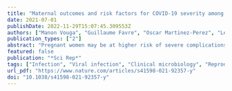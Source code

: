 ```yaml
---
title: "Maternal outcomes and risk factors for COVID-19 severity among pregnant women"
date: 2021-07-01
publishDate: 2022-11-29T15:07:45.309553Z
authors: ["Manon Vouga", "Guillaume Favre", "Oscar Martinez-Perez", "Leo Pomar", "Laura Forcen Acebal", "Alejandra Abascal-Saiz", "Maria Rosa Vila Hernandez", "Najeh Hcini", "Véronique Lambert", "Gabriel Carles", "Joanna Sichitiu", "Laurent Salomon", "Julien Stirnemann", "Yves Ville", "Begoña Martinez de Tejada", "Anna Goncé", "Ameth Hawkins-Villarreal", "Karen Castillo", "Eduard Gratacos Solsona", "Lucas Trigo", "Brian Cleary", "Michael Geary", "Helena Bartels", "Feras Al-Kharouf", "Fergal Malone", "Mary Higgins", "Niamh Keating", "Susan Knowles", "Christophe Poncelet", "Carolina Carvalho Ribeiro-do-Valle", "Fernanda Surita", "Amanda Dantas-Silva", "Carolina Borrelli", "Adriana Gomes Luz", "Javiera Fuenzalida", "Jorge Carvajal", "Manuel Guerra Canales", "Olivia Hernandez", "Olga Grechukhina", "Albert I. Ko", "Uma Reddy", "Rita Figueiredo", "Marina Moucho", "Pedro Viana Pinto", "Carmen De Luca", "Marco De Santis", "Diogo Ayres de Campos", "Inês Martins", "Charles Garabedian", "Damien Subtil", "Betania Bohrer", "Maria Lucia Da Rocha Oppermann", "Maria Celeste Osorio Wender", "Lavinia Schuler-Faccini", "Maria Teresa Vieira Sanseverino", "Camila Giugliani", "Luciana Friedrich", "Mariana Horn Scherer", "Nicolas Mottet", "Guillaume Ducarme", "Helene Pelerin", "Chloe Moreau", "Bénédicte Breton", "Thibaud Quibel", "Patrick Rozenberg", "Eric Giannoni", "Cristina Granado", "Cécile Monod", "Doris Mueller", "Irene Hoesli", "Dirk Bassler", "Sandra Heldstab", "Nicole Ochsenbein Kölble", "Loïc Sentilhes", "Melissa Charvet", "Jan Deprest", "Jute Richter", "Lennart Van der Veeken", "Béatrice Eggel-Hort", "Gaetan Plantefeve", "Mohamed Derouich", "Albaro José Nieto Calvache", "Maria Camila Lopez-Giron", "Juan Manuel Burgos-Luna", "Maria Fernanda Escobar-Vidarte", "Kurt Hecher", "Ann-Christin Tallarek", "Eran Hadar", "Karina Krajden Haratz", "Uri Amikam", "Gustavo Malinger", "Ron Maymon", "Yariv Yogev", "Leonhard Schäffer", "Arnaud Toussaint", "Marie-Claude Rossier", "Renato Augusto Moreira De Sa", "Claudia Grawe", "Karoline Aebi-Popp", "Anda-Petronela Radan", "Luigi Raio", "Daniel Surbek", "Paul Böckenhoff", "Brigitte Strizek", "Martin Kaufmann", "Andrea Bloch", "Michel Boulvain", "Silke Johann", "Sandra Andrea Heldstab", "Monya Todesco Bernasconi", "Gaston Grant", "Anis Feki", "Anne-Claude Muller Brochut", "Marylene Giral", "Lucie Sedille", "Andrea Papadia", "Romina Capoccia Brugger", "Brigitte Weber", "Tina Fischer", "Christian Kahlert", "Karin Nielsen Saines", "Mary Cambou", "Panagiotis Kanellos", "Xiang Chen", "Mingzhu Yin", "Annina Haessig", "Sandrine Ackermann", "David Baud", "Alice Panchaud"]
publication_types: ["2"]
abstract: "Pregnant women may be at higher risk of severe complications associated with the severe acute respiratory syndrome coronavirus 2 (SARS-CoV-2), which may lead to obstetrical complications. We performed a case control study comparing pregnant women with severe coronavirus disease 19 (cases) to pregnant women with a milder form (controls) enrolled in the COVI-Preg international registry cohort between March 24 and July 26, 2020. Risk factors for severity, obstetrical and immediate neonatal outcomes were assessed. A total of 926 pregnant women with a positive test for SARS-CoV-2 were included, among which 92 (9.9%) presented with severe COVID-19 disease. Risk factors for severe maternal outcomes were pulmonary comorbidities [aOR 4.3, 95% CI 1.9–9.5], hypertensive disorders [aOR 2.7, 95% CI 1.0–7.0] and diabetes [aOR2.2, 95% CI 1.1–4.5]. Pregnant women with severe maternal outcomes were at higher risk of caesarean section [70.7% (n = 53/75)], preterm delivery [62.7% (n = 32/51)] and newborns requiring admission to the neonatal intensive care unit [41.3% (n = 31/75)]. In this study, several risk factors for developing severe complications of SARS-CoV-2 infection among pregnant women were identified including pulmonary comorbidities, hypertensive disorders and diabetes. Obstetrical and neonatal outcomes appear to be influenced by the severity of maternal disease."
featured: false
publication: "*Sci Rep*"
tags: ["Infection", "Viral infection", "Clinical microbiology", "Reproductive signs and symptoms", "Respiratory signs and symptoms", "Risk factors"]
url_pdf: "https://www.nature.com/articles/s41598-021-92357-y"
doi: "10.1038/s41598-021-92357-y"
---
```


